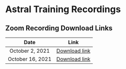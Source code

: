# Astral Training Recordings

## Zoom Recording Download Links

|       Date       |                                                                 Link                                                                 |
| :--------------: | :----------------------------------------------------------------------------------------------------------------------------------: |
| October 2, 2021  | [Download link](https://us02web.zoom.us/rec/share/ni1tpfEKPNBfXzy3eM8h6putt7ABzbus2sx3kAMiMD9tydwyxBlC5D9T-VF6L5i1.fXxIcIB66ZQWbdSd) |
| October 16, 2021 | [Download link](https://us02web.zoom.us/rec/share/ZspUCK8V_R92I0mKVRnpUQUinUjkfVIpIOyWwddVWk2qvh39a1jVWS-dNJqkNI9R.3H2DljANHSU2zbQo) |
